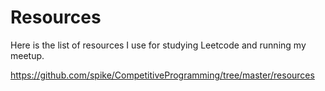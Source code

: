 # Resources

Here is the list of resources I use for studying Leetcode and running my meetup. 

https://github.com/spike/CompetitiveProgramming/tree/master/resources

